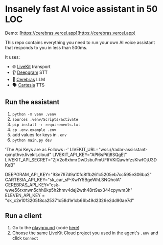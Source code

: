 # Insanely fast AI voice assistant in 50 LOC

Demo: [https://cerebras.vercel.app](https://cerebras.vercel.app)

This repo contains everything you need to run your own AI voice assistant that responds to you in less than 500ms.

It uses:
- 🌐 [LiveKit](https://github.com/livekit) transport
- 👂 [Deepgram](https://deepgram.com/) STT
- 🧠 [Cerebras](https://inference.cerebras.ai/) LLM
- 🗣️ [Cartesia](https://cartesia.ai/) TTS

## Run the assistant

1. `python -m venv .venv`
2. `sources .venv/Scripts/activate`
3. `pip install -r requirements.txt`
4. `cp .env.example .env`
5. add values for keys in `.env`
6. `python main.py dev`


'The Api Keys are as Follows :-'
LIVEKIT_URL="wss://radar-assisstant-qxnpthve.livekit.cloud"
LIVEKIT_API_KEY="API6sPifj8SQgEt"
LIVEKIT_API_SECRET="ZjV2o6xhmrDwDsbuPmUFlfVKIQawhfzsKlwfOjU3DKeB"

DEEPGRAM_API_KEY="93e797d9a10fc8ffb261c5205eb7cc595e306ba2"
CARTESIA_API_KEY="sk_car_sP-XwIY5BgeWhLSNQhoIA"
CEREBRAS_API_KEY="csk-wwe56rxmwn5chh6kp5h2hmv4dej2wth48rt9ex344cpywm3h"
ELEVEN_API_KEY = "sk_c2e10f3205f8ca25371c58d1e1cb66b49d2326e2dd90ae7d"

## Run a client

1. Go to the [playground](https://agents-playground.livekit.io/#cam=0&mic=1&video=0&audio=1&chat=0&theme_color=amber) (code [here](https://github.com/livekit/agents-playground))
2. Choose the same LiveKit Cloud project you used in the agent's `.env` and click `Connect`
